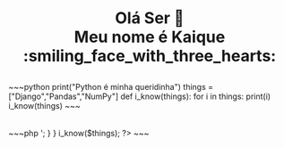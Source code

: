 <h1 align="center">Olá Ser 👋<br/>Meu nome é Kaique :smiling_face_with_three_hearts: </h1>

<h2 align="center"></h2>
<table>
~~~python
print("Python é minha queridinha")
things = ["Django","Pandas","NumPy"]
def i_know(things):
    for i in things:
        print(i)
i_know(things)
~~~
</table>
~~~php
<?= "PHP me parece promissor" ?>
<?php
    $things = array('CakePHP3','V5.6 ~ V7');
    function i_know($things){
        for ($i=0;$i<count($things);$i++){
            echo $things[$i] . '<br/>';
        }  
    }
    i_know($things);
?>
~~~